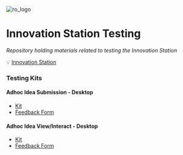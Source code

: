 ![ro_logo](https://github.com/rogers-obrien-rad/general-template/blob/main/images/ro_logo.png)

# Innovation Station Testing
_Repository holding materials related to testing the Innovation Station_

💡 [Innovation Station](https://ro-innovation-station.flutterflow.app/)

### Testing Kits

#### Adhoc Idea Submission - Desktop
* [Kit](https://github.com/rogers-obrien-rad/innovation-station-testing/tree/main/kits/adhoc-submission-desktop)
* [Feedback Form](https://forms.office.com/r/BEUtY2kQxX)

#### Adhoc Idea View/Interact - Desktop
* [Kit](https://github.com/rogers-obrien-rad/innovation-station-testing/tree/main/kits/adhoc-idea-desktop)
* [Feedback Form](https://forms.office.com/r/srBY6z8SPV)
